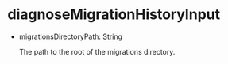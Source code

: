 # diagnoseMigrationHistoryInput

- migrationsDirectoryPath: [String](../shapes/String.md)

  The path to the root of the migrations directory.


